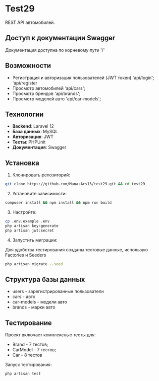 # Test29

REST API автомобилей.

## Доступ к документации Swagger

Документация доступна по корневому пути '/'

## Возможности

-   Регистрация и авторизация пользователей (JWT токен)
    'api/login';
    'api/register
-   Просмотр автомобилей
    'api/cars';
-   Просмотр брендов
    'api/brands';
-   Просмотр моделей авто
    'api/car-models';

## Технологии

-   **Backend**: Laravel 12
-   **База данных**: MySQL
-   **Авторизация**: JWT
-   **Тесты**: PHPUnit
-   **Документация**: Swagger

## Установка

1. Клонировать репозиторий:

```bash
git clone https://github.com/ManasArs13/test29.git && cd test29
```

2. Установите зависимости:

```bash
composer install && npm install && npm run build
```

3. Настройте:

```bash
cp .env.example .env
php artisan key:generate
php artisan jwt:secret
```

4. Запустить миграции:

Для удобства тестирования созданы тестовые данные, использую Factories и Seeders

```bash
php artisan migrate --seed
```

## Структура базы данных

-   users - зарегистрированные пользователи
-   cars - авто
-   car-models - модели авто
-   brands - марки авто

## Тестирование

Проект включает комплексные тесты для:
- Brand - 7 тестов;
- CarModel - 7 тестов;
- Car - 8 тестов

Запуск тестирования:

```bash
php artisan test
```




